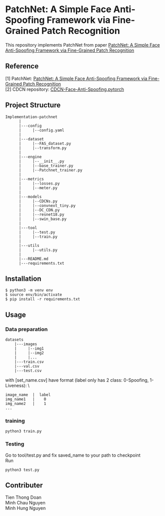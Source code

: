 # PatchNet: A Simple Face Anti-Spoofing Framework via Fine-Grained Patch Recognition

This repository implements PatchNet from paper [PatchNet: A Simple Face Anti-Spoofing Framework via Fine-Grained Patch Recognition](https://arxiv.org/abs/2203.14325)

## Reference
[1] PatchNet: [PatchNet: A Simple Face Anti-Spoofing Framework via Fine-Grained Patch Recognition](https://arxiv.org/abs/2203.14325) \
[2] CDCN repository: [CDCN-Face-Anti-Spoofing.pytorch](https://github.com/voqtuyen/CDCN-Face-Anti-Spoofing.pytorch)

## Project Structure
```
Implementation-patchnet
      |
      |---config
      |     |--config.yaml
      |
      |---dataset
      |     |--FAS_dataset.py
      |     |--transform.py
      |
      |---engine
      |     |--__init__.py
      |     |--base_trainer.py
      |     |--Patchnet_trainer.py
      |
      |---metrics
      |     |--losses.py
      |     |--meter.py
      |
      |---models
      |     |--CDCNs.py
      |     |--convnext_tiny.py
      |     |--DC_CDN.py
      |     |--resnet18.py
      |     |--swin_base.py
      |
      |---tool
      |     |--test.py
      |     |--train.py
      |
      |---utils
      |     |--utils.py
      |
      |---README.md
      |---requirements.txt
```

## Installation
```
$ python3 -m venv env
$ source env/bin/activate
$ pip install -r requirements.txt
```
## Usage
### Data preparation
```
datasets
    |---images
    |     |--img1
    |     |--img2
    |     |...
    |---train.csv
    |---val.csv
    |---test.csv
```
with [set_name.csv] have format (label only has 2 class: 0-Spoofing, 1-Liveness): \
```
image_name  |  label
img_name1   |    0
img_name2   |    1
...
```
### training
```
python3 train.py
```
### Testing
Go to tool/test.py and fix saved_name to your path to checkpoint \
Run
```
python3 test.py
```
## Contributer
Tien Thong Doan \
Minh Chau Nguyen \
Minh Hung Nguyen
